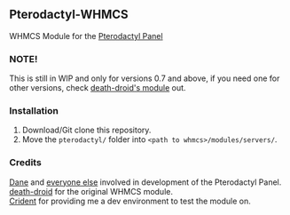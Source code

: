 ## Pterodactyl-WHMCS
WHMCS Module for the [Pterodactyl Panel](https://github.com/Pterodactyl/Panel/)

### NOTE!
This is still in WIP and only for versions 0.7 and above, if you need one for other versions, check [death-droid's module](https://github.com/death-droid/Pterodactyl-WHMCS) out.

### Installation
1. Download/Git clone this repository.  
2. Move the ``pterodactyl/`` folder into ``<path to whmcs>/modules/servers/``.  

### Credits
[Dane](https://github.com/DaneEveritt) and [everyone else](https://github.com/Pterodactyl/Panel/graphs/contributors) involved in development of the Pterodactyl Panel.  
[death-droid](https://github.com/death-droid) for the original WHMCS module.  
[Crident](https://crident.com) for providing me a dev environment to test the module on.  
